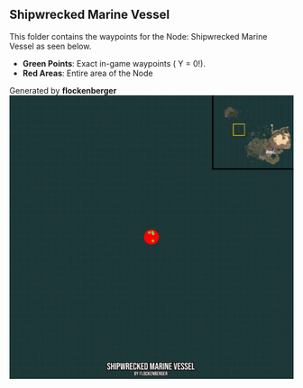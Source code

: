 ## Shipwrecked Marine Vessel
This folder contains the waypoints for the Node: Shipwrecked Marine Vessel as seen below.

- **Green Points**: Exact in-game waypoints ( Y = 0!).
- **Red Areas**: Entire area of the Node

Generated by **flockenberger**
![by_flockenberger](./Preview.webp)
